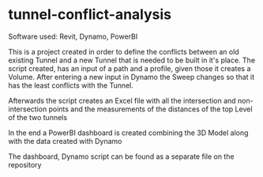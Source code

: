 # tunnel-conflict-analysis
Software used: Revit, Dynamo, PowerBI

This is a project created in order to define the conflicts between an old existing Tunnel and a new Tunnel that is needed to be built in it's place.
The script created, has an input of a path and a profile, given those it creates a Volume. After entering a new input in Dynamo the Sweep changes so that it has the least conflicts with the Tunnel.

Afterwards the script creates an Excel file with all the intersection and non-intersection points and the measurements of the distances of the top Level of the two tunnels

In the end a PowerBI dashboard is created combining the 3D Model along with the data created with Dynamo

The dashboard, Dynamo script can be found as a separate file on the repository

